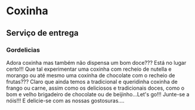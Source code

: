 # Coxinha
## Serviço de entrega
### Gordelicias
Adora coxinha mas também não dispensa um bom doce??? Está no lugar certo!!!
Que tal experimentar uma coxinha com recheio de nutella e morango ou até mesmo uma coxinha de chocolate com o recheio de frutas???
Claro que ainda temos a tradicional e queridinha coxinha de frango ou carne, assim como os deliciosos e tradicionais doces,
como o bom e velho brigadeiro de chocolate ou de beijinho...Let's go!!! Junte-se a nóis!!!
E delicie-se com as nossas gostosuras....
